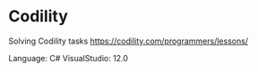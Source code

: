 # Codility
Solving Codility tasks
https://codility.com/programmers/lessons/

Language: C#
VisualStudio: 12.0